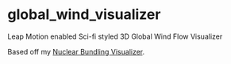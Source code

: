 global_wind_visualizer
===========================

Leap Motion enabled Sci-fi styled 3D Global Wind Flow Visualizer 

Based off my [Nuclear Bundling Visualizer].

[Nuclear Bundling Visualizer]:https://github.com/lcb931023/nuclear_bundling_visualizer